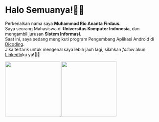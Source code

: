 # Halo Semuanya!👋🏻
Perkenalkan nama saya **Muhammad Rio Ananta Firdaus**.  
Saya seorang Mahasiswa di **Universitas Komputer Indonesia**, dan mengambil jurusan **Sistem Informasi**.  
Saat ini, saya sedang mengikuti program Pengembang Aplikasi Android di [Dicoding](https://www.dicoding.com).  
Jika tertarik untuk mengenal saya lebih jauh lagi, silahkan *follow* akun [LinkedIn](https://www.linkedin.com/in/rioananta)ku ya!🤙🏻

<p align="left">
<a href="https://github.com/mhmdrioaf">
  <img height="180em" src="https://github-readme-stats-eight-theta.vercel.app/api?username=mhmdrioaf&show_icons=true&theme=algolia&include_all_commits=true&count_private=true"/>
  <img height="180em" src="https://github-readme-stats-eight-theta.vercel.app/api/top-langs/?username=mhmdrioaf&layout=compact&langs_count=8&theme=algolia"/>
</a>
</p>

<!--
**mhmdrioaf/mhmdrioaf** is a ✨ _special_ ✨ repository because its `README.md` (this file) appears on your GitHub profile.

Here are some ideas to get you started:

- 🔭 I’m currently working on ...
- 🌱 I’m currently learning ...
- 👯 I’m looking to collaborate on ...
- 🤔 I’m looking for help with ...
- 💬 Ask me about ...
- 📫 How to reach me: ...
- 😄 Pronouns: ...
- ⚡ Fun fact: ...
-->
